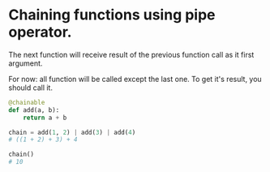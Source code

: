 # Chaining functions using pipe operator. 

The next function will receive
result of the previous function call as it first argument.

For now: all function will be called except the last one.
To get it's result, you should call it.

```python
@chainable
def add(a, b):
    return a + b

chain = add(1, 2) | add(3) | add(4)
# ((1 + 2) + 3) + 4

chain()
# 10